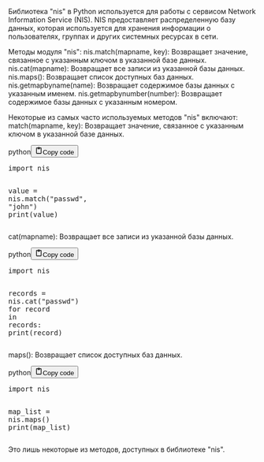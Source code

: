 <p>Библиотека "nis" в Python используется для работы с сервисом Network Information Service (NIS).
NIS предоставляет распределенную базу данных, которая используется для хранения информации о пользователях,
группах и других системных ресурсах в сети.</p>
<p>Методы модуля "nis":
nis.match(mapname, key): Возвращает значение, связанное с указанным ключом в указанной базе данных.
nis.cat(mapname): Возвращает все записи из указанной базы данных.
nis.maps(): Возвращает список доступных баз данных.
nis.getmapbyname(name): Возвращает содержимое базы данных с указанным именем.
nis.getmapbynumber(number): Возвращает содержимое базы данных с указанным номером.</p>
<p>Некоторые из самых часто используемых методов "nis" включают:
match(mapname, key): Возвращает значение, связанное с указанным ключом в указанной базе данных.</p>
<div class="code_element"><div class="lang_line"><text>python</text><button class="copy_code_button" onclick="CopyCode(this)"><svg style="width: 1.2em;height: 1.2em;" aria-hidden="true" xmlns="http://www.w3.org/2000/svg" fill="none" viewBox="0 0 24 24"><path stroke="currentColor" stroke-linecap="round" stroke-linejoin="round" stroke-width="2" d="M15 4h3a1 1 0 0 1 1 1v15a1 1 0 0 1-1 1H6a1 1 0 0 1-1-1V5a1 1 0 0 1 1-1h3m0 3h6m-5-4v4h4V3h-4Z"/></svg><text>Copy code</text></button></div><div class="code language-python"><div class="highlight"><pre><span></span><span class="kn">import</span> <span class="nn">nis</span>

<span class="n">value</span> <span class="o">=</span> <span class="n">nis</span><span class="o">.</span><span class="n">match</span><span class="p">(</span><span class="s2">&quot;passwd&quot;</span><span class="p">,</span> <span class="s2">&quot;john&quot;</span><span class="p">)</span>
<span class="nb">print</span><span class="p">(</span><span class="n">value</span><span class="p">)</span>
</pre></div></div></div>

<p>cat(mapname): Возвращает все записи из указанной базы данных.</p>
<div class="code_element"><div class="lang_line"><text>python</text><button class="copy_code_button" onclick="CopyCode(this)"><svg style="width: 1.2em;height: 1.2em;" aria-hidden="true" xmlns="http://www.w3.org/2000/svg" fill="none" viewBox="0 0 24 24"><path stroke="currentColor" stroke-linecap="round" stroke-linejoin="round" stroke-width="2" d="M15 4h3a1 1 0 0 1 1 1v15a1 1 0 0 1-1 1H6a1 1 0 0 1-1-1V5a1 1 0 0 1 1-1h3m0 3h6m-5-4v4h4V3h-4Z"/></svg><text>Copy code</text></button></div><div class="code language-python"><div class="highlight"><pre><span></span><span class="kn">import</span> <span class="nn">nis</span>

<span class="n">records</span> <span class="o">=</span> <span class="n">nis</span><span class="o">.</span><span class="n">cat</span><span class="p">(</span><span class="s2">&quot;passwd&quot;</span><span class="p">)</span>
<span class="k">for</span> <span class="n">record</span> <span class="ow">in</span> <span class="n">records</span><span class="p">:</span>
    <span class="nb">print</span><span class="p">(</span><span class="n">record</span><span class="p">)</span>
</pre></div></div></div>

<p>maps(): Возвращает список доступных баз данных.</p>
<div class="code_element"><div class="lang_line"><text>python</text><button class="copy_code_button" onclick="CopyCode(this)"><svg style="width: 1.2em;height: 1.2em;" aria-hidden="true" xmlns="http://www.w3.org/2000/svg" fill="none" viewBox="0 0 24 24"><path stroke="currentColor" stroke-linecap="round" stroke-linejoin="round" stroke-width="2" d="M15 4h3a1 1 0 0 1 1 1v15a1 1 0 0 1-1 1H6a1 1 0 0 1-1-1V5a1 1 0 0 1 1-1h3m0 3h6m-5-4v4h4V3h-4Z"/></svg><text>Copy code</text></button></div><div class="code language-python"><div class="highlight"><pre><span></span><span class="kn">import</span> <span class="nn">nis</span>

<span class="n">map_list</span> <span class="o">=</span> <span class="n">nis</span><span class="o">.</span><span class="n">maps</span><span class="p">()</span>
<span class="nb">print</span><span class="p">(</span><span class="n">map_list</span><span class="p">)</span>
</pre></div></div></div>

<p>Это лишь некоторые из методов, доступных в библиотеке "nis".</p>